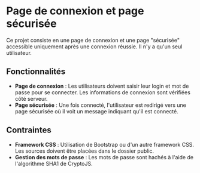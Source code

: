 # Page de connexion et page sécurisée

Ce projet consiste en une page de connexion et une page "sécurisée" accessible uniquement après une connexion réussie. Il n'y a qu'un seul utilisateur.

## Fonctionnalités

- **Page de connexion** : Les utilisateurs doivent saisir leur login et mot de passe pour se connecter. Les informations de connexion sont vérifiées côté serveur.
- **Page sécurisée** : Une fois connecté, l'utilisateur est redirigé vers une page sécurisée où il voit un message indiquant qu'il est connecté.

## Contraintes

- **Framework CSS** : Utilisation de Bootstrap ou d'un autre framework CSS. Les sources doivent être placées dans le dossier public.
- **Gestion des mots de passe** : Les mots de passe sont hachés à l'aide de l'algorithme SHA1 de CryptoJS.
